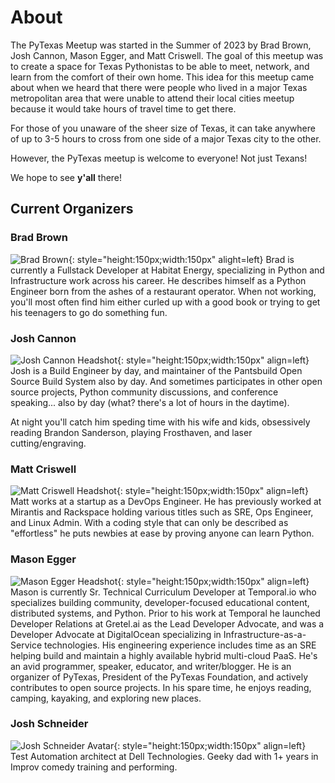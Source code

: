# About
The PyTexas Meetup was started in the Summer of 2023 by Brad Brown, Josh Cannon,
Mason Egger, and Matt Criswell. The goal of this meetup was to create a space
for Texas Pythonistas to be able to meet, network, and learn from the comfort
of their own home. This idea for this meetup came about when we heard that there
were people who lived in a major Texas metropolitan area that were unable to attend
their local cities meetup because it would take hours of travel time to get there.

For those of you unaware of the sheer size of Texas, it can take anywhere of up
to 3-5 hours to cross from one side of a major Texas city to the other.

However, the PyTexas meetup is welcome to everyone! Not just Texans!

We hope to see **y'all** there!

## Current Organizers

### Brad Brown
![Brad Brown](https://github.com/bradsbrown.png){: style="height:150px;width:150px" alight=left}
Brad is currently a Fullstack Developer at Habitat Energy,
specializing in Python and Infrastructure work across his career.
He describes himself as a Python Engineer born from the ashes
of a restaurant operator.
When not working, you'll most often find him either
curled up with a good book
or trying to get his teenagers to go do something fun.

### Josh Cannon
![Josh Cannon Headshot](https://github.com/thejcannon.png){: style="height:150px;width:150px" align=left}
Josh is a Build Engineer by day, and maintainer of the Pantsbuild Open Source Build System also by day. 
And sometimes participates in other open source projects, Python community discussions, and conference speaking... also by day
(what? there's a lot of hours in the daytime).

At night you'll catch him speding time with his wife and kids, obsessively reading Brandon Sanderson, playing Frosthaven, and laser cutting/engraving.

### Matt Criswell
![Matt Criswell Headshot](https://github.com/matthewcriswell.png){: style="height:150px;width:150px" align=left}
Matt works at a startup as a DevOps Engineer. He has previously worked at Mirantis and Rackspace holding various titles such as SRE, Ops Engineer, and Linux Admin.  With a coding style that can only be described as "effortless" he puts newbies at ease by proving anyone can learn Python.


### Mason Egger
![Mason Egger Headshot](https://github.com/masonegger.png){: style="height:150px;width:150px" align=left}
Mason is currently Sr. Technical Curriculum Developer at Temporal.io who specializes building community, developer-focused educational content, distributed systems, and Python. Prior to his work at Temporal he launched Developer Relations at Gretel.ai as the Lead Developer Advocate, and was a Developer Advocate at DigitalOcean specializing in Infrastructure-as-a-Service technologies. His engineering experience includes time as an SRE helping build and maintain a highly available hybrid multi-cloud PaaS. He's an avid programmer, speaker, educator, and writer/blogger. He is an organizer of PyTexas, President of the PyTexas Foundation, and actively contributes to open source projects. In his spare time, he enjoys reading, camping, kayaking, and exploring new places.

### Josh Schneider
![Josh Schneider Avatar](https://www.gravatar.com/avatar/4fd8d11f5cc00e1fa20dc9a596b16088){: style="height:150px;width:150px" align=left}
Test Automation architect at Dell Technologies. Geeky dad with 1+ years in Improv comedy training and performing.
